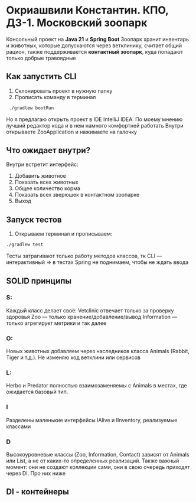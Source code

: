 # Окриашвили Константин. КПО, ДЗ-1. Московский зоопарк

Консольный проект на **Java 21** и **Spring Boot** 
Зоопарк хранит инвентарь и животных, которые допускаются через ветклинику, считает общий рацион, также поддерживается **контактный зоопарк**, куда попадают только добрые травоядные

## Как запустить CLI
1. Склонировать проект в нужную папку
2. Прописать команду в терминал
```bash
 ./gradlew bootRun
```
Но я предлагаю открыть проект в IDE IntelliJ IDEA. По моему мнению лучший редактор кода и в нем намного комфортней работать
Внутри открываете ZooApplication и нажимаете на галочку

## Что ожидает внутри?
Внутри встретит интерфейс:
1. Добавить животное
2. Показать всех животных
3. Общее количество корма
4. Показать всех зверюшек в контактном зоопарке
0. Выход


## Запуск тестов
1. Открываем терминал и прописываем:
```bash
./gradlew test
```
Тесты затрагивают только работу методов классов, тк CLI — интерактивный => в тестах Spring не поднимаем, чтобы не ждать ввода

## SOLID принципы
### S:
  Каждый класс делает своё: Vetclinic отвечает только за проверку здоровья
  Zoo — только хранение/добавление/вывод
  Information — только агрегирует метрики
  и так далее

### O:
  Новых животных добавляем через наследников класса Animals (Rabbit, Tiger и т.д.). Не изменяю код ветклини или сервисов

### L:
Herbo и Predator полностью взаимозаменяемы с Animals в местах, где ожидается базовый тип.

### I
Разделены маленькие интерфейсы IAlive и IInventory, реализуемые классами

### D
Высокоуровневые классы (Zoo, Information, Contact) зависят от Animals или List<Animals>, а не от каких-то определенных реализаций. Также важный момент: они не создают коллекции сами, они в свою очередь приходят через DI. Про них ниже

## DI - контейнеры
